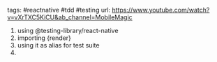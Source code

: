 tags: #reactnative #tdd #testing
url: https://www.youtube.com/watch?v=vXrTXC5KiCU&ab_channel=MobileMagic

1. using @testing-library/react-native
2. importing {render}
3. using it as alias for test suite
4. 